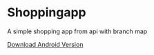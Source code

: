 # Shoppingapp

A simple shopping app from api with branch map 

[Download Android Version](https://github.com/Modibit/ShoppingApp/releases/download/v1.0.0.0/app-release.apk)